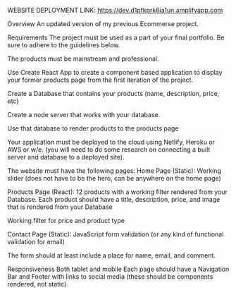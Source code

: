 WEBSITE DEPLOYMENT LINK: https://dev.d1pfkprk6ia1un.amplifyapp.com


Overview
An updated version of my previous Ecommerse project.

Requirements
The project must be used as a part of your final portfolio.  Be sure to adhere to the guidelines below.

The products must be mainstream and professional. 

Use Create React App to create a component based application to display your former products page from the first iteration of the project.

Create a Database that contains your products (name, description, price, etc)

Create a node server that works with your database.


Use that database to render products to the products page

Your application must be deployed to the cloud using Netlify, Heroku or AWS or w/e. (you will need to do some research on connecting a built server and database to a deployed site).

The website must have the following pages: 
Home Page (Static): Working slider (does not have to be the hero, can be anywhere on the home page)

Products Page (React): 12 products with a working filter rendered from your Database. Each product should have a title, description, price, and image that is rendered from your Database

Working filter for price and product type

Contact Page (Static): JavaScript form validation (or any kind of functional validation for email)

The form should at least include a place for name, email, and comment. 

Responsiveness
Both tablet and mobile
Each page should have a Navigation Bar and Footer with links to social media (these should be components rendered, not static).

